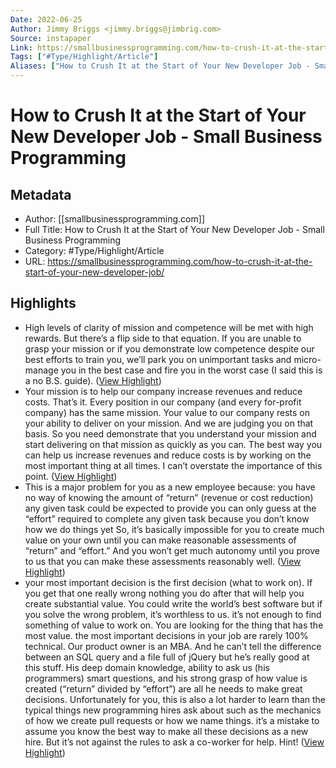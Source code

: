 ```yaml
---
Date: 2022-06-25
Author: Jimmy Briggs <jimmy.briggs@jimbrig.com>
Source: instapaper
Link: https://smallbusinessprogramming.com/how-to-crush-it-at-the-start-of-your-new-developer-job/
Tags: ["#Type/Highlight/Article"]
Aliases: ["How to Crush It at the Start of Your New Developer Job - Small Business Programming", "How to Crush It at the Start of Your New Developer Job - Small Business Programming"]
---
```

# How to Crush It at the Start of Your New Developer Job - Small Business Programming

## Metadata
- Author: [[smallbusinessprogramming.com]]
- Full Title: How to Crush It at the Start of Your New Developer Job - Small Business Programming
- Category: #Type/Highlight/Article
- URL: https://smallbusinessprogramming.com/how-to-crush-it-at-the-start-of-your-new-developer-job/

## Highlights
- High levels of clarity of mission and competence will be met with high rewards. But there’s a flip side to that equation. If you are unable to grasp your mission or if you demonstrate low competence despite our best efforts to train you, we’ll park you on unimportant tasks and micro-manage you in the best case and fire you in the worst case (I said this is a no B.S. guide). ([View Highlight](https://instapaper.com/read/1356332522/14423623))
- Your mission is to help our company increase revenues and reduce costs. That’s it. Every position in our company (and every for-profit company) has the same mission. Your value to our company rests on your ability to deliver on your mission. And we are judging you on that basis. So you need demonstrate that you understand your mission and start delivering on that mission as quickly as you can.
  The best way you can help us increase revenues and reduce costs is by working on the most important thing at all times. I can’t overstate the importance of this point. ([View Highlight](https://instapaper.com/read/1356332522/14423625))
- This is a major problem for you as a new employee because:
  you have no way of knowing the amount of “return” (revenue or cost reduction) any given task could be expected to provide
  you can only guess at the “effort” required to complete any given task because you don’t know how we do things yet
  So, it’s basically impossible for you to create much value on your own until you can make reasonable assessments of “return” and “effort.” And you won’t get much autonomy until you prove to us that you can make these assessments reasonably well. ([View Highlight](https://instapaper.com/read/1356332522/14423628))
- your most important decision is the first decision (what to work on). If you get that one really wrong nothing you do after that will help you create substantial value. You could write the world’s best software but if you solve the wrong problem, it’s worthless to us.
  it’s not enough to find something of value to work on. You are looking for the thing that has the most value.
  the most important decisions in your job are rarely 100% technical. Our product owner is an MBA. And he can’t tell the difference between an SQL query and a file full of jQuery but he’s really good at this stuff. His deep domain knowledge, ability to ask us (his programmers) smart questions, and his strong grasp of how value is created (“return” divided by “effort”) are all he needs to make great decisions. Unfortunately for you, this is also a lot harder to learn than the typical things new programming hires ask about such as the mechanics of how we create pull requests or how we name things.
  it’s a mistake to assume you know the best way to make all these decisions as a new hire. But it’s not against the rules to ask a co-worker for help. Hint! ([View Highlight](https://instapaper.com/read/1356332522/14423629))
